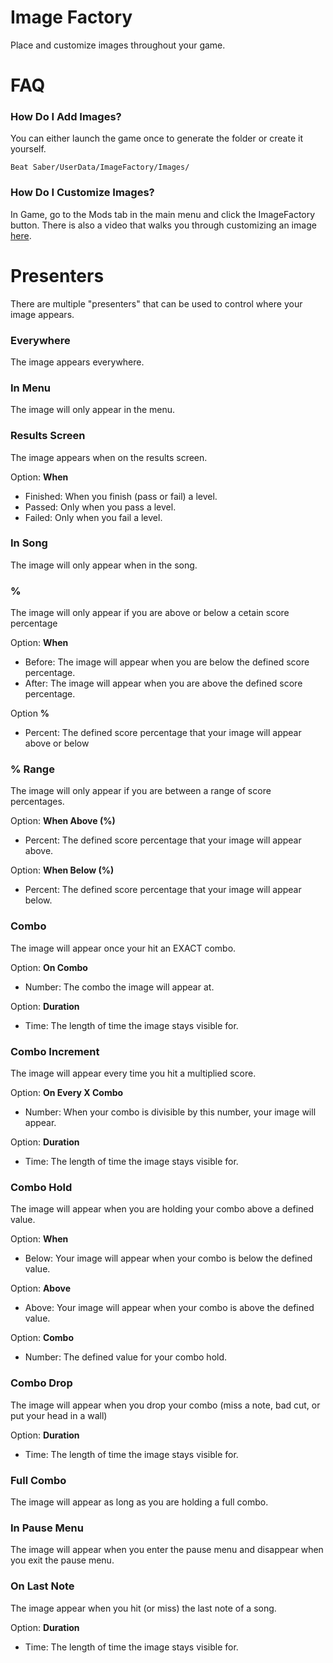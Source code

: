 # Image Factory
Place and customize images throughout your game.

# FAQ

### How Do I Add Images?
You can either launch the game once to generate the folder or create it yourself.

`Beat Saber/UserData/ImageFactory/Images/`

### How Do I Customize Images?
In Game, go to the Mods tab in the main menu and click the ImageFactory button. There is also a video that walks you through customizing an image [here](https://youtu.be/8WZ-Jvg-OOo).

# Presenters
There are multiple "presenters" that can be used to control where your image appears.

### Everywhere
The image appears everywhere.

### In Menu
The image will only appear in the menu.

### Results Screen
The image appears when on the results screen.

Option: **When**
- Finished: When you finish (pass or fail) a level.
- Passed: Only when you pass a level.
- Failed: Only when you fail a level.

### In Song
The image will only appear when in the song.

### %
The image will only appear if you are above or below a cetain score percentage

Option: **When**
- Before: The image will appear when you are below the defined score percentage.
- After: The image will appear when you are above the defined score percentage.

Option **%**
- Percent: The defined score percentage that your image will appear above or below

### % Range
The image will only appear if you are between a range of score percentages.

Option: **When Above (%)**
- Percent: The defined score percentage that your image will appear above.

Option: **When Below (%)**
- Percent: The defined score percentage that your image will appear below.

### Combo
The image will appear once your hit an EXACT combo.

Option: **On Combo**
- Number: The combo the image will appear at.

Option: **Duration**
- Time: The length of time the image stays visible for.

### Combo Increment
The image will appear every time you hit a multiplied score.

Option: **On Every X Combo**
- Number: When your combo is divisible by this number, your image will appear.

Option: **Duration**
- Time: The length of time the image stays visible for.

### Combo Hold
The image will appear when you are holding your combo above a defined value.

Option: **When**
- Below: Your image will appear when your combo is below the defined value.

Option: **Above**
- Above: Your image will appear when your combo is above the defined value.

Option: **Combo**
- Number: The defined value for your combo hold.

### Combo Drop
The image will appear when you drop your combo (miss a note, bad cut, or put your head in a wall)

Option: **Duration**
- Time: The length of time the image stays visible for.

### Full Combo
The image will appear as long as you are holding a full combo.

### In Pause Menu
The image will appear when you enter the pause menu and disappear when you exit the pause menu.

### On Last Note
The image appear when you hit (or miss) the last note of a song.

Option: **Duration**
- Time: The length of time the image stays visible for.
